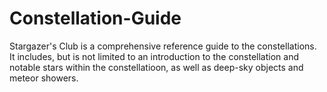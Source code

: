 # Constellation-Guide
Stargazer's Club is a comprehensive reference guide to the constellations. It includes, but 
is not limited to an introduction to the constellation and notable stars within the constellatioon,
as well as deep-sky objects and meteor showers.

